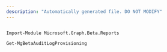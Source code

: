```yaml
---
description: "Automatically generated file. DO NOT MODIFY"
---
```


```powershellv2

Import-Module Microsoft.Graph.Beta.Reports

Get-MgBetaAuditLogProvisioning

```